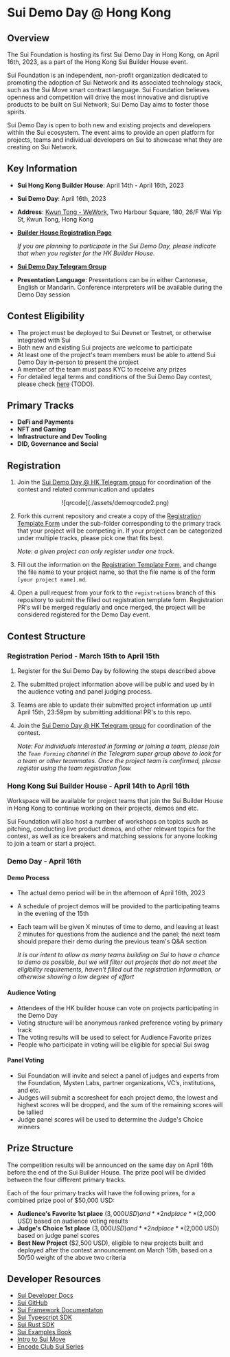 # Sui Demo Day @ Hong Kong

## Overview

The Sui Foundation is hosting its first Sui Demo Day in Hong Kong, on April 16th, 2023, as a part of the Hong Kong Sui Builder House event.  

Sui Foundation is an independent, non-profit organization dedicated to promoting the adoption of Sui Network and its associated technology stack, such as the Sui Move smart contract language. Sui Foundation believes openness and competition will drive the most innovative and disruptive products to be built on Sui Network; Sui Demo Day aims to foster those spirits.  

Sui Demo Day is open to both new and existing projects and developers within the Sui ecosystem. The event aims to provide an open platform for projects, teams and individual developers on Sui to showcase what they are creating on Sui Network.

## Key Information

- **Sui Hong Kong Builder House**: April 14th - April 16th, 2023
- **Sui Demo Day**: April 16th, 2023
- **Address**: [Kwun Tong - WeWork](https://goo.gl/maps/v66vREsXA1ucDqUq9), Two Harbour Square, 180, 26/F Wai Yip St, Kwun Tong, Hong Kong
- **[Builder House Registration Page](https://lu.ma/sui.hongkong)**

    _If you are planning to participate in the Sui Demo Day, please indicate that when you register for the HK Builder House._

- [**Sui Demo Day Telegram Group**](https://t.me/sui_demo_day_hk)
- **Presentation Language**: Presentations can be in either Cantonese, English or Mandarin. Conference interpreters will be available during the Demo Day session

## Contest Eligibility

- The project must be deployed to Sui Devnet or Testnet, or otherwise integrated with Sui
- Both new and existing Sui projects are welcome to participate
- At least one of the project's team members must be able to attend Sui Demo Day in-person to present the project
- A member of the team must pass KYC to receive any prizes
- For detailed legal terms and conditions of the Sui Demo Day contest, please check [here](placeholder) (TODO).

## Primary Tracks

- **DeFi and Payments**
- **NFT and Gaming**
- **Infrastructure and Dev Tooling**
- **DID, Governance and Social**

## Registration 

1. Join the [Sui Demo Day @ HK Telegram group](https://t.me/sui_demo_day_hk) for coordination of the contest and related communication and updates

<p align="center">
![qrcode](./assets/demoqrcode2.png)
</p>

2. Fork this current repository and create a copy of the [Registration Template Form](./REGISTRATION_TEMPLATE.md) under the sub-folder corresponding to the primary track that your project will be competing in. If your project can be categorized under multiple tracks, please pick one that fits best. 

    _Note: a given project can only register under one track._

3. Fill out the information on the [Registration Template Form](./REGISTRATION_TEMPLATE.md), and change the file name to your project name, so that the file name is of the form `[your project name].md`. 

4. Open a pull request from your fork to the `registrations` branch of this repository to submit the filled out registration template form. Registration PR's will be merged regularly and once merged, the project will be considered registered for the Demo Day event. 

## Contest Structure

### Registration Period - March 15th to April 15th

1. Register for the Sui Demo Day by following the steps described above

2. The submitted project information above will be public and used by in the audience voting and panel judging process.

4. Teams are able to update their submitted project information up until April 15th, 23:59pm by submitting additional PR's to this repo.

5. Join the [Sui Demo Day @ HK Telegram group](https://t.me/sui_demo_day_hk) for coordination of the contest.

    _Note: For individuals interested in forming or joining a team, please join the `Team Forming` channel in the Telegram super group above to look for a team or other teammates. Once the project team is confirmed, please register using the team registration flow._

### Hong Kong Sui Builder House - April 14th to April 16th

Workspace will be available for project teams that join the Sui Builder House in Hong Kong to continue working on their projects, demos and etc. 

Sui Foundation will also host a number of workshops on topics such as pitching, conducting live product demos, and other relevant topics for the contest, as well as ice breakers and matching sessions for anyone looking to join a team or start a project. 

### Demo Day - April 16th

#### Demo Process

- The actual demo period will be in the afternoon of April 16th, 2023
- A schedule of project demos will be provided to the participating teams in the evening of the 15th
- Each team will be given X minutes of time to demo, and leaving at least 2 minutes for questions from the audience and the panel; the next team should prepare their demo during the previous team's Q&A section

    *It is our intent to allow as many teams building on Sui to have a chance to demo as possible, but we will filter out projects that do not meet the eligibility requirements, haven't filled out the registration information, or otherwise showing a low degree of effort*

#### Audience Voting

- Attendees of the HK builder house can vote on projects participating in the Demo Day
- Voting structure will be anonymous ranked preference voting by primary track
- The voting results will be used to select for Audience Favorite prizes
- People who participate in voting will be eligible for special Sui swag

#### Panel Voting

- Sui Foundation will invite and select a panel of judges and experts from the Foundation, Mysten Labs, partner organizations, VC’s, institutions, and etc.
- Judges will submit a scoresheet for each project demo, the lowest and highest scores will be dropped, and the sum of the remaining scores will be tallied
- Judge panel scores will be used to determine the Judge's Choice winners

## Prize Structure

The competition results will be announced on the same day on April 16th before the end of the Sui Builder House. The prize pool will be divided between the four different primary tracks. 

Each of the four primary tracks will have the following prizes, for a combined prize pool of $50,000 USD: 

- **Audience's Favorite 1st place** ($3,000 USD) and **2nd place** ($2,000 USD) based on audience voting results
- **Judge's Choice 1st place** ($3,000 USD) and **2nd place** ($2,000 USD) based on judge panel scores
- **Best New Project** ($2,500 USD), eligible to new projects built and deployed after the contest announcement on March 15th, based on a 50/50 weight of the above two criteria

## Developer Resources

- [Sui Developer Docs](https://docs.sui.io/)
- [Sui GitHub](https://github.com/MystenLabs/sui)
- [Sui Framework Documentaton](https://github.com/MystenLabs/sui/tree/main/crates/sui-framework/docs)
- [Sui Typescript SDK](https://github.com/MystenLabs/sui/tree/main/sdk/typescript)
- [Sui Rust SDK](https://github.com/MystenLabs/sui/tree/main/crates/sui-sdk)
- [Sui Examples Book](https://examples.sui.io/)
- [Intro to Sui Move](https://github.com/sui-foundation/sui-move-intro-course)
- [Encode Club Sui Series](https://www.encode.club/sui-educate)
